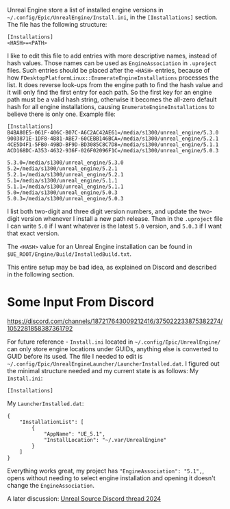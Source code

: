 Unreal Engine store a list of installed engine versions in `~/.config/Epic/UnrealEngine/Install.ini`, in the `[Installations]` section.
The file has the following structure:
```
[Installations]
<HASH>=<PATH>
```

I like to edit this file to add entries with more descriptive names, instead of hash values.
Those names can be used as `EngineAssociation` in `.uproject` files.
Such entries should be placed after the `<HASH>` entries, because of how `FDesktopPlatformLinux::EnumerateEngineInstallations` processes the list.
It does reverse look-ups from the engine path to find the hash value and it will only find the first entry for each path.
So the first key for an engine path must be a valid hash string, otherwise it becomes the all-zero default hash for all engine installations, causing `EnumerateEngineInstallations` to believe there is only one.
Example file:
```
[Installations]
B4BA80E5-061F-406C-B07C-A6C2AC42AE61=/media/s1300/unreal_engine/5.3.0
9003871E-1DF8-4B81-ABE7-60CEBB146BCA=/media/s1300/unreal_engine/5.2.1
4CE5D4F1-5FB0-49BD-BF9D-BD3085C8C7D8=/media/s1300/unreal_engine/5.1.1
ACD168DC-A353-4632-936F-026F02096F1C=/media/s1300/unreal_engine/5.0.3

5.3.0=/media/s1300/unreal_engine/5.3.0
5.2=/media/s1300/unreal_engine/5.2.1
5.2.1=/media/s1300/unreal_engine/5.2.1
5.1=/media/s1300/unreal_engine/5.1.1
5.1.1=/media/s1300/unreal_engine/5.1.1
5.0=/media/s1300/unreal_engine/5.0.3
5.0.3=/media/s1300/unreal_engine/5.0.3
```

I list both two-digit and three digit version numbers, and update the two-digit version whenever I install a new path release.
Then in the `.uproject` file I can write `5.0` if I want whatever is the latest `5.0` version, and `5.0.3` if I want that exact version.

The `<HASH>` value for an Unreal Engine installation can be found in `$UE_ROOT/Engine/Build/InstalledBuild.txt`.

This entire setup may be bad idea, as explained on Discord and described in the following section.


# Some Input From Discord

https://discord.com/channels/187217643009212416/375022233875382274/1052281858387361792

For future reference - `Install.ini` located in `~/.config/Epic/UnrealEngine/` can only store engine locations under GUIDs, anything else is converted to GUID before its used. The file I needed to edit is `~/.config/Epic/UnrealEngineLauncher/LauncherInstalled.dat`. I figured out the minimal structure needed and my current state is as follows: My `Install.ini`:

```
[Installations]
```

My `LauncherInstalled.dat`:

```
{
    "InstallationList": [
        {
            "AppName": "UE_5.1",
            "InstallLocation": "~/.var/UnrealEngine"
        }
    ]
}
```

Everything works great, my project has `"EngineAssociation": "5.1",`, opens without needing to select engine installation and opening it doesn't change the `EngineAssociation`.

A later discussion: [Unreal Source Discord thread 2024](https://discord.com/channels/187217643009212416/375022233875382274/1199994122124148837)

